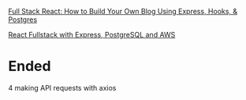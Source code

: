 [Full Stack React: How to Build Your Own Blog Using Express, Hooks, & Postgres](https://www.freecodecamp.org/news/fullstack-react-blog-app-with-express-and-psql/)

[React Fullstack with Express, PostgreSQL and AWS](https://www.youtube.com/playlist?list=PLMc67XEAt-yzxRboCFHza4SBOxNr7hDD5)

# Ended
4 making API requests with axios


